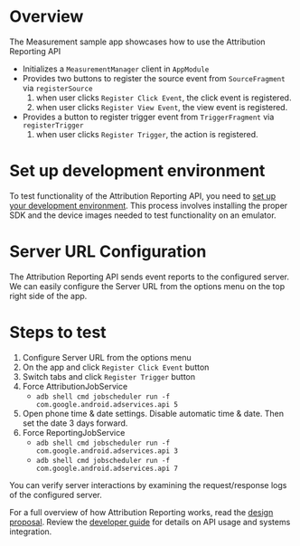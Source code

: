 # Overview

The Measurement sample app showcases how to use the Attribution Reporting API
* Initializes a `MeasurementManager` client in `AppModule`
* Provides two buttons to register the source event from `SourceFragment` via `registerSource`
  1. when user clicks `Register Click Event`, the click event is registered.
  2. when user clicks `Register View Event`, the view event is registered.
* Provides a button to register trigger event from `TriggerFragment` via `registerTrigger` 
  1. when user clicks `Register Trigger`, the action is registered.

# Set up development environment
To test functionality of the Attribution Reporting API, you need to [set up your development environment]. This process involves installing the proper SDK and the device images needed to test functionality on an emulator.

# Server URL Configuration
The Attribution Reporting API sends event reports to the configured server.
We can easily configure the Server URL from the options menu on the top right side of the app.


# Steps to test
1. Configure Server URL from the options menu
2. On the app and click `Register Click Event` button
3. Switch tabs and click `Register Trigger` button
4. Force AttributionJobService 
   * `adb shell cmd jobscheduler run -f com.google.android.adservices.api 5`
5. Open phone time & date settings. Disable automatic time & date. Then set the date 3 days forward.
6. Force ReportingJobService
    * `adb shell cmd jobscheduler run -f com.google.android.adservices.api 3`
    * `adb shell cmd jobscheduler run -f com.google.android.adservices.api 7`

You can verify server interactions by examining the request/response logs of the
configured server.

For a full overview of how Attribution Reporting works, read the [design proposal]. Review the [developer guide] for details on API usage and systems integration.

[design proposal]: https://developer.android.com/privacy-sandbox/attribution
[set up your development environment]: https://developer.android.com/design-for-safety/privacy-sandbox/setup
[developer guide]: https://developer.android.com/privacy-sandbox/guides/attribution
